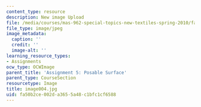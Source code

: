 ```yaml
---
content_type: resource
description: New image Upload
file: /media/courses/mas-962-special-topics-new-textiles-spring-2010/fa50b2ce002da3655a48c1bfc1cf6588_image004.jpg
file_type: image/jpeg
image_metadata:
  caption: ''
  credit: ''
  image-alt: ''
learning_resource_types:
- Assignments
ocw_type: OCWImage
parent_title: 'Assignment 5: Posable Surface'
parent_type: CourseSection
resourcetype: Image
title: image004.jpg
uid: fa50b2ce-002d-a365-5a48-c1bfc1cf6588
---
```

